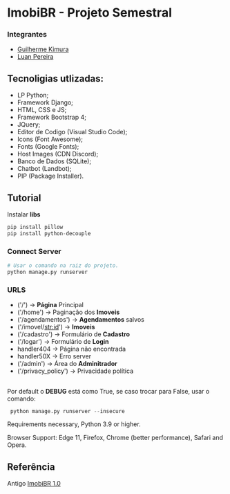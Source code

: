 # ImobiBR - Projeto Semestral

### Integrantes 
- [ Guilherme Kimura](https://github.com/satoosan)
- [Luan Pereira](https://github.com/Luanc210)

## 

## Tecnoligias utlizadas: 
- LP Python;
- Framework Django;
- HTML, CSS e JS;
- Framework Bootstrap 4;
- JQuery;
- Editor de Codigo (Visual Studio Code);
- Icons (Font Awesome);
- Fonts (Google Fonts);
- Host Images (CDN Discord);
- Banco de Dados (SQLite);
- Chatbot (Landbot);
- PIP (Package Installer).

## 

## Tutorial

Instalar **libs**

```Python
pip install pillow
pip install python-decouple
```

### Connect Server 

```Python
# Usar o comando na raiz do projeto.
python manage.py runserver
```
### URLS

- ('/') -> **Página** Principal 
- ('/home') -> Paginação dos **Imoveis**
- ('/agendamentos') -> **Agendamentos** salvos
- ('/imovel/<str:id>') -> **Imoveis**
- ('/cadastro') -> Formulário de **Cadastro**
- ('/logar') -> Formulário de **Login**
- handler404 -> Página não encontrada
- handler50X -> Erro server
- ('/admin') -> Área do **Adminitrador**
- ('/privacy_policy') -> Privacidade política

##

Por default o **DEBUG** está como True, se caso trocar para False, usar o comando: 
```Python
 python manage.py runserver --insecure
```
Requirements necessary, Python 3.9 or higher. 

Browser Support: Edge 11, Firefox, Chrome (better performance), Safari and Opera.
## 

## Referência 

Antigo <a href="https://github.com/satoosan/ImobiBR/tree/imobi---pystackweek">ImobiBR 1.0</a>
